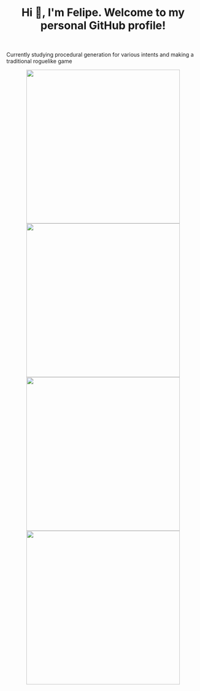 <h1 align="center">Hi 👋, I'm Felipe. Welcome to my personal GitHub profile!</h1>

<br>

Currently studying procedural generation for various intents and making a traditional roguelike game

<p align="center">
  <img src="https://github.com/user-attachments/assets/1b32fd78-9dce-443c-9fa6-f1c864e103e1" width="400" />
  <img src="https://github.com/user-attachments/assets/a1c92ec4-016c-4386-9608-16b0771c8aeb" width="400" />
  <img src="https://github.com/user-attachments/assets/b393b08b-d7d6-4c62-9d84-8a9d845fdefd" width="400" />
  <img src="https://github.com/user-attachments/assets/8ccf5cbc-4e55-4e43-a5c1-ae572cb446d5" width="400" />
</p>

